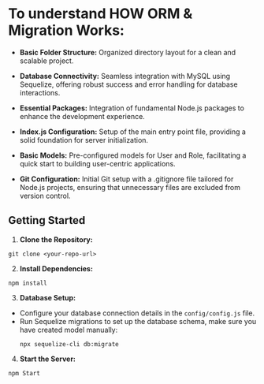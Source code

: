 
# To understand HOW ORM & Migration Works:

- **Basic Folder Structure:** Organized directory layout for a clean and scalable project.

- **Database Connectivity:** Seamless integration with MySQL using Sequelize, offering robust success and error handling for database interactions.

- **Essential Packages:** Integration of fundamental Node.js packages to enhance the development experience.

- **Index.js Configuration:** Setup of the main entry point file, providing a solid foundation for server initialization.

- **Basic Models:** Pre-configured models for User and Role, facilitating a quick start to building user-centric applications.

- **Git Configuration:** Initial Git setup with a .gitignore file tailored for Node.js projects, ensuring that unnecessary files are excluded from version control.


## Getting Started

1. **Clone the Repository:**

```
git clone <your-repo-url>
```


2. **Install Dependencies:**
```
npm install
```

3. **Database Setup:**
- Configure your database connection details in the `config/config.js` file.
- Run Sequelize migrations to set up the database schema, make sure you have created model manually:
  ```
  npx sequelize-cli db:migrate
  ```

4. **Start the Server:**
```
npm Start
```